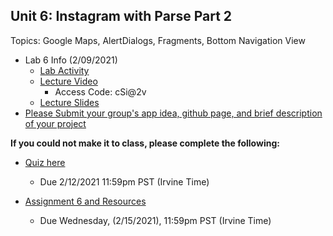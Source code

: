 ## Unit 6: Instagram with Parse Part 2
Topics: Google Maps, AlertDialogs, Fragments, Bottom Navigation View
  * Lab 6 Info (2/09/2021)
     * [Lab Activity](https://courses.codepath.com/courses/android_university/unit/6#!exercises)
     * [Lecture Video](https://zoom.us/rec/share/K49mR--e00_xRKDyyx75uugPPDhbLzu0CLyzQW3tSqezAVbd1nFh9bqt-FRnbiQR.8B9yq3vzap1KqbJn)
         * Access Code: cSi@2v
     * [Lecture Slides](https://docs.google.com/presentation/d/1cZwtKtJ8HwJF2xehGrMHo2f5tpypKl30N1NiejIV-u4/edit#slide=id.g8440997df4_0_4)
* [Please Submit your group's app idea, github page, and brief description of your project](https://forms.gle/g1mTMwu5mja8BGPt7)

**If you could not make it to class, please complete the following:**
  * [Quiz here](https://docs.google.com/forms/d/1XqDlD1lV3nhgJ5IeQMOjEORBuW8AqqqLnOW9zVaam3A/edit)
     * Due 2/12/2021 11:59pm PST (Irvine Time)
     
* [Assignment 6 and Resources](https://courses.codepath.com/courses/android_university/unit/6#!assignment)
   * Due Wednesday, (2/15/2021), 11:59pm PST (Irvine Time)

